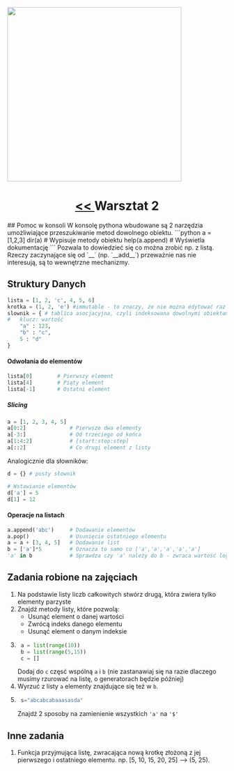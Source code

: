 <img src="http://starecat.com/content/wp-content/uploads/programming-languages-as-guns-assembler-c-cpp-python.jpg" height="400px"/>

<h1 align="center"><a href="First steps.md"> << </a>Warsztat 2</h1>
## Pomoc w konsoli
W konsolę pythona wbudowane są 2 narzędzia umożliwiające przeszukiwanie metod dowolnego obiektu.
```python
a = [1,2,3]
dir(a)          # Wypisuje metody obiektu
help(a.append)  # Wyświetla dokumentację
```
Pozwala to dowiedzieć się co można zrobić np. z listą.
Rzeczy zaczynające się od `__` (np. `__add__`) przeważnie nas nie interesują, są to wewnętrzne mechanizmy.

## Struktury Danych
```python
lista = [1, 2, 'c', 4, 5, 6]
krotka = (1, 2, 'e') #immutable - to znaczy, że nie można edytować raz stworzonej krotki
slownik = { # tablica asocjacyjna, czyli indeksowana dowolnymi obiektami
#   klucz: wartość
    "a" : 123,
    "b" : "c",
    5 : "d"
}
```
#### Odwołania do elementów
```python
lista[0]		# Pierwszy element
lista[4] 		# Piąty element
lista[-1]		# Ostatni element
```
##### Slicing
```python
a = [1, 2, 3, 4, 5]
a[0:2]				# Pierwsze dwa elementy
a[-3:]				# Od trzeciego od końca
a[1:4:2]			# [start:stop:step]
a[::2]				# Co drugi element z listy
```

Analogicznie dla słowników:
```python
d = {} # pusty słownik

# Wstawianie elementów
d['a'] = 5
d[1] = 12
```

#### Operacje na listach
```python
a.append('abc')  	# Dodawanie elementów
a.pop()				# Usunięcie ostatniego elementu
a = a + [3, 4, 5]	# Dodawanie list
b = ['a']*5			# Oznacza to samo co ['a','a','a','a','a']
'a' in b			# Sprawdza czy 'a' należy do b - zwraca wartość logiczną
```

## Zadania robione na zajęciach
1. Na podstawie listy liczb całkowitych stwórz drugą, która zwiera tylko elementy parzyste
2. Znajdź metody listy, które pozwolą:
	* Usunąć element o danej wartości
    * Zwrócą indeks danego elementu
    * Usunąć element o danym indeksie
3. ```python
    a = list(range(10))
    b = list(range(5,15))
    c = []
    ```
    Dodaj do `c` częsć wspólną `a` i `b` (nie zastanawiaj się na razie dlaczego musimy rzurować na listę, o generatorach będzie później)
4. Wyrzuć z listy `a` elementy znajdujące się też w `b`.
5. ```python
	s="abcabcabaaasasda"
    ```
    Znajdź 2 sposoby na zamienienie wszystkich `'a'` na `'$'`
 
## Inne zadania
1. Funkcja przyjmująca listę, zwracająca nową krotkę złożoną z jej pierwszego i ostatniego elementu. np. [5, 10, 15, 20, 25] --> (5, 25).
    
